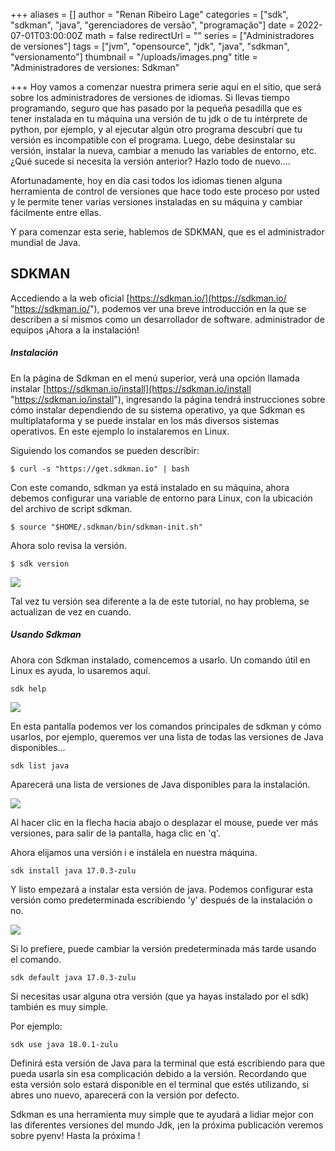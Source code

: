 +++
aliases = []
author = "Renan Ribeiro Lage"
categories = ["sdk", "sdkman", "java", "gerenciadores de versão", "programação"]
date = 2022-07-01T03:00:00Z
math = false
redirectUrl = ""
series = ["Administradores de versiones"]
tags = ["jvm", "opensource", "jdk", "java", "sdkman", "versionamento"]
thumbnail = "/uploads/images.png"
title = "Administradores de versiones: Sdkman"

+++
Hoy vamos a comenzar nuestra primera serie aquí en el sitio, que será sobre los administradores de versiones de idiomas. Si llevas tiempo programando, seguro que has pasado por la pequeña pesadilla que es tener instalada en tu máquina una versión de tu jdk o de tu intérprete de python, por ejemplo, y al ejecutar algún otro programa descubrí que tu versión es incompatible con el programa. Luego, debe desinstalar su versión, instalar la nueva, cambiar a menudo las variables de entorno, etc. ¿Qué sucede si necesita la versión anterior? Hazlo todo de nuevo....

Afortunadamente, hoy en día casi todos los idiomas tienen alguna herramienta de control de versiones que hace todo este proceso por usted y le permite tener varias versiones instaladas en su máquina y cambiar fácilmente entre ellas.

Y para comenzar esta serie, hablemos de SDKMAN, que es el administrador mundial de Java.

## SDKMAN

Accediendo a la web oficial [https://sdkman.io/](https://sdkman.io/ "https://sdkman.io/"), podemos ver una breve introducción en la que se describen a sí mismos como un desarrollador de software. administrador de equipos ¡Ahora a la instalación!

##### Instalación

En la página de Sdkman en el menú superior, verá una opción llamada instalar [https://sdkman.io/install](https://sdkman.io/install "https://sdkman.io/install"), ingresando la página tendrá instrucciones sobre cómo instalar dependiendo de su sistema operativo, ya que Sdkman es multiplataforma y se puede instalar en los más diversos sistemas operativos. En este ejemplo lo instalaremos en Linux.

Siguiendo los comandos se pueden describir:

    $ curl -s "https://get.sdkman.io" | bash

Con este comando, sdkman ya está instalado en su máquina, ahora debemos configurar una variable de entorno para Linux, con la ubicación del archivo de script sdkman.

    $ source "$HOME/.sdkman/bin/sdkman-init.sh"

Ahora solo revisa la versión.

    $ sdk version

![](/uploads/sdkversion.png)

Tal vez tu versión sea diferente a la de este tutorial, no hay problema, se actualizan de vez en cuando.

##### Usando  Sdkman


Ahora con Sdkman instalado, comencemos a usarlo. Un comando útil en Linux es ayuda, lo usaremos aquí.

    sdk help

![](/uploads/sdkhelp.png)

En esta pantalla podemos ver los comandos principales de sdkman y cómo usarlos, por ejemplo, queremos ver una lista de todas las versiones de Java disponibles...

    sdk list java

Aparecerá una lista de versiones de Java disponibles para la instalación.

![](/uploads/listjava.png)

Al hacer clic en la flecha hacia abajo o desplazar el mouse, puede ver más versiones, para salir de la pantalla, haga clic en 'q'.

Ahora elijamos una versión i e instálela en nuestra máquina.

    sdk install java 17.0.3-zulu

Y listo empezará a instalar esta versión de java. Podemos configurar esta versión como predeterminada escribiendo 'y' después de la instalación o no.

![](/uploads/sdkinstall.png)

Si lo prefiere, puede cambiar la versión predeterminada más tarde usando el comando.

    sdk default java 17.0.3-zulu

Si necesitas usar alguna otra versión (que ya hayas instalado por el sdk) también es muy simple.

Por ejemplo:

    sdk use java 18.0.1-zulu

Definirá esta versión de Java para la terminal que está escribiendo para que pueda usarla sin esa complicación debido a la versión. Recordando que esta versión solo estará disponible en el terminal que estés utilizando, si abres uno nuevo, aparecerá con la versión por defecto.

Sdkman es una herramienta muy simple que te ayudará a lidiar mejor con las diferentes versiones del mundo Jdk, ¡en la próxima publicación veremos sobre pyenv! Hasta la próxima !